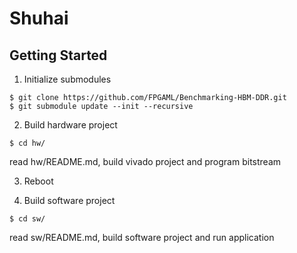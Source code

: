 # Shuhai

## Getting Started

1. Initialize submodules
```
$ git clone https://github.com/FPGAML/Benchmarking-HBM-DDR.git
$ git submodule update --init --recursive
```

2. Build hardware project
```
$ cd hw/
```

read hw/README.md, build vivado project and program bitstream

3. Reboot

4. Build software project
```
$ cd sw/
```
read sw/README.md, build software project and run application
